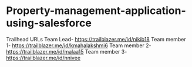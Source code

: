 # Property-management-application-using-salesforce
Trailhead URLs
Team Lead- https://trailblazer.me/id/nikib18
Team member 1- https://trailblazer.me/id/kmahalakshmi6
Team member 2- https://trailblazer.me/id/malaa15
Team member 3- https://trailblazer.me/id/nnivee
